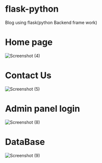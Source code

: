 # flask-python
Blog using flask(python Backend frame work) 
# Home page
![Screenshot (4)](https://user-images.githubusercontent.com/42912055/68491419-d6b4fe80-0270-11ea-8bf2-d6c1b94e0b3f.png)
# Contact Us
![Screenshot (5)](https://user-images.githubusercontent.com/42912055/68491525-09f78d80-0271-11ea-89d1-d30d1fa02da0.png)
# Admin panel login
![Screenshot (8)](https://user-images.githubusercontent.com/42912055/68492393-4fb45600-0271-11ea-93af-590abfb2532f.png)
# DataBase
![Screenshot (9)](https://user-images.githubusercontent.com/42912055/68492789-6a86ca80-0271-11ea-8cc3-2be0edd85b55.png)
